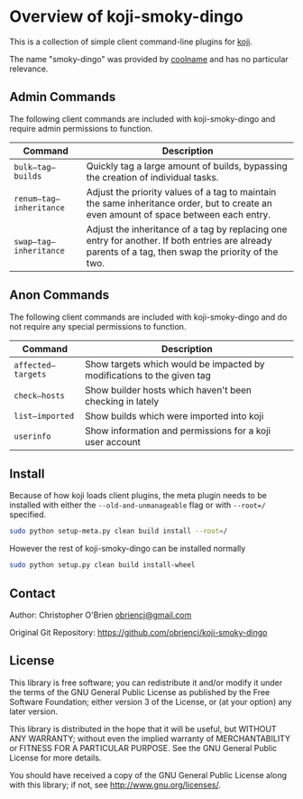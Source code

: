 # Overview of koji-smoky-dingo

This is a collection of simple client command-line plugins for [koji].

[koji]: https://pagure.io/koji

The name "smoky-dingo" was provided by [coolname] and has no particular relevance.

[coolname]: https://pypi.org/project/coolname/


## Admin Commands

The following client commands are included with koji-smoky-dingo and
require admin permissions to function.

| Command | Description |
|---------|-------------|
|`bulk—tag—builds` |Quickly tag a large amount of builds, bypassing the creation of individual tasks. |
|`renum—tag—inheritance` |Adjust the priority values of a tag to maintain the same inheritance order, but to create an even amount of space between each entry. |
|`swap—tag—inheritance` |Adjust the inheritance of a tag by replacing one entry for another. If both entries are already parents of a tag, then swap the priority of the two. |


## Anon Commands

The following client commands are included with koji-smoky-dingo and
do not require any special permissions to function.

| Command | Description |
|---------|-------------|
|`affected—targets` |Show targets which would be impacted by modifications to the given tag |
|`check—hosts` |Show builder hosts which haven't been checking in lately |
|`list—imported` |Show builds which were imported into koji |
|`userinfo` |Show information and permissions for a koji user account |


## Install

Because of how koji loads client plugins, the meta plugin needs to be
installed with either the `--old-and-unmanageable` flag or with
`--root=/` specified.

```bash
sudo python setup-meta.py clean build install --root=/
```

However the rest of koji-smoky-dingo can be installed normally

```bash
sudo python setup.py clean build install-wheel
```


## Contact

Author: Christopher O'Brien  <obriencj@gmail.com>

Original Git Repository: <https://github.com/obriencj/koji-smoky-dingo>


## License

This library is free software; you can redistribute it and/or modify
it under the terms of the GNU General Public License as published by
the Free Software Foundation; either version 3 of the License, or (at
your option) any later version.

This library is distributed in the hope that it will be useful, but
WITHOUT ANY WARRANTY; without even the implied warranty of
MERCHANTABILITY or FITNESS FOR A PARTICULAR PURPOSE.  See the GNU
General Public License for more details.

You should have received a copy of the GNU General Public License
along with this library; if not, see <http://www.gnu.org/licenses/>.
